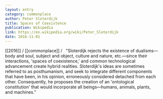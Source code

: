```yaml
---
layout: entry
category: commonplace
author: Peter Sloterdijk
title: Spaces of Coexistence
publication: Wikipedia
link: https://en.wikipedia.org/wiki/Peter_Sloterdijk
date: 2016-11-01
---
```


[[2016]] / [[commonplace]] / 
 
"Sloterdijk rejects the existence of dualisms—body and soul, subject and object, culture and nature, etc.—since their interactions, 'spaces of coexistence,' and common technological advancement create hybrid realities. Sloterdijk's ideas are sometimes referred to as posthumanism, and seek to integrate different components that have been, in his opinion, erroneously considered detached from each other. Consequently, he proposes the creation of an 'ontological constitution' that would incorporate all beings—humans, animals, plants, and machines."